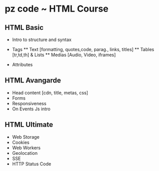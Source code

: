 # pz code ~ HTML Course 

##  HTML Basic 
* Intro to structure and syntax

* Tags 
** Text [formatting, quotes,code, parag., links, titles]
** Tables [tr,td,th] & Lists
** Medias [Audio, Video, iframes] 
* Attributes  

## HTML Avangarde 
* Head content [cdn, title, metas, css]
* Forms
* Responsiveness 
* On Events Js intro


## HTML Ultimate 
* Web Storage
* Cookies 
* Web Workers 
* Geolocation 
* SSE 
* HTTP Status Code 
